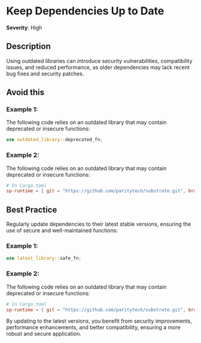 # Keep Dependencies Up to Date

**Severity**: High

## Description

Using outdated libraries can introduce security vulnerabilities, compatibility issues, and reduced performance, as older
dependencies may lack recent bug fixes and security patches.

## Avoid this

### Example 1:

The following code relies on an outdated library that may contain deprecated or insecure functions:

```rust
use outdated_library::deprecated_fn;
```

### Example 2:

The following code relies on an outdated library that may contain deprecated or insecure functions:

```toml
# In Cargo.toml
sp-runtime = { git = "https://github.com/paritytech/substrate.git", branch = "polkadot-v1.0.0" }
```

## Best Practice

Regularly update dependencies to their latest stable versions, ensuring the use of secure and well-maintained functions:

### Example 1:

```rust
use latest_library::safe_fn;
```

### Example 2:

The following code relies on an outdated library that may contain deprecated or insecure functions:

```toml
# In Cargo.toml
sp-runtime = { git = "https://github.com/paritytech/substrate.git", branch = "polkadot-stable2407" }
```

By updating to the latest versions, you benefit from security improvements, performance enhancements, and better
compatibility, ensuring a more robust and secure application.
